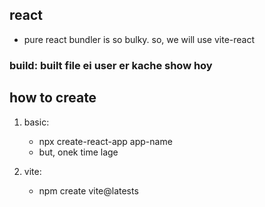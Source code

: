 ## react
- pure react bundler is so bulky. so, we will use vite-react

### build: built file ei user er kache show hoy


## how to create
1. basic:
    - npx create-react-app app-name
    - but, onek time lage

2. vite:
    - npm create vite@latests